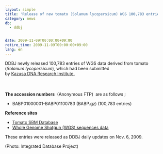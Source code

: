 ```yaml
---
layout: simple
title: 'Release of new tomato (Solanum lycopersicum) WGS 100,783 entries '
category: news
db:
  - ddbj


date: 2009-11-09T00:00:00+09:00
retire_time: 2009-11-09T00:00:00+09:00
lang: en
---
```


<html>DDBJ newly released 100,783 entries of WGS data derived from tomato (<i>Solanum lycopersicum</i>), which had been submitted<br>by <a href="http://www.kazusa.or.jp/e/index.html" target="_new">Kazusa DNA Research Institute.</a><br><br><br><br><b>The accession numbers</b>  (Anonymous FTP)  are as follows ;

<ul>
    <li>BABP01000001-BABP01100783 (BABP.gz) (100,783 entries) </li>
</ul>

<p><b>Reference sites</b></p>

<ul>
    <li><a href="http://www.kazusa.or.jp/tomato/" target="_new">Tomato SBM Database</a></li>
    <li><a href="/ddbj/wgs-e.html">Whole Genome Shotgun (WGS) sequences data</a></li>
</ul>

<p>These entries were released as DDBJ daily updates on Nov. 6, 2009.<br></p>
<div class="align-right">(Photo: Integrated Database Project)</div>
</html>
